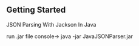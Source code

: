 ## Getting Started

JSON Parsing With Jackson In Java

run .jar file
console-> java -jar JavaJSONParser.jar